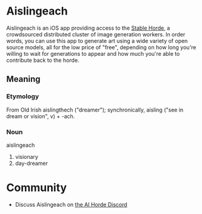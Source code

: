 # Aislingeach

Aislingeach is an iOS app providing access to the [Stable Horde](https://aihorde.net), a crowdsourced distributed cluster of image generation workers. In order words, you can use this app to generate art using a wide variety of open source models, all for the low price of "free", depending on how long you're willing to wait for generations to appear and how much you're able to contribute back to the horde.

## Meaning
### Etymology
From Old Irish aislingthech‎ ("dreamer"); synchronically, aisling ("see in dream or vision", v) + -ach.
### Noun
aislingeach
1. visionary
2. day-dreamer

# Community
- Discuss Aislingeach on [the AI Horde Discord](https://discord.gg/Vc8fsQgW5E)
